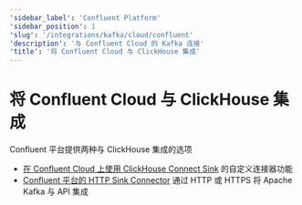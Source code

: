 ```yaml
---
'sidebar_label': 'Confluent Platform'
'sidebar_position': 1
'slug': '/integrations/kafka/cloud/confluent'
'description': '与 Confluent Cloud 的 Kafka 连接'
'title': '将 Confluent Cloud 与 ClickHouse 集成'
---
```



# 将 Confluent Cloud 与 ClickHouse 集成

Confluent 平台提供两种与 ClickHouse 集成的选项

* [在 Confluent Cloud 上使用 ClickHouse Connect Sink](./custom-connector.md) 的自定义连接器功能 
* [Confluent 平台的 HTTP Sink Connector](./kafka-connect-http.md) 通过 HTTP 或 HTTPS 将 Apache Kafka 与 API 集成
